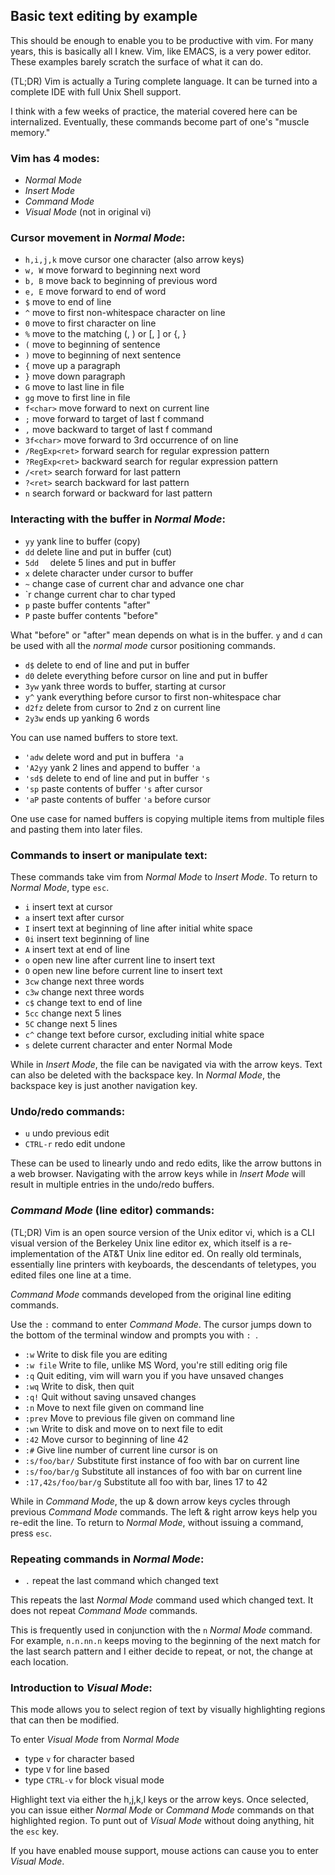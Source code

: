 ## Basic text editing by example
This should be enough to enable you to be productive with vim.
For many years, this is basically all I knew.  Vim, like EMACS,
is a very power editor.  These examples barely scratch the surface
of what it can do.

(TL;DR) Vim is actually a Turing complete language.  It can be turned
into a complete IDE with full Unix Shell support.

I think with a few weeks of practice, the material covered here
can be internalized.  Eventually, these commands become part of
one's "muscle memory."

### Vim has 4 modes:
* _Normal Mode_
* _Insert Mode_
* _Command Mode_
* _Visual Mode_ (not in original vi)

### Cursor movement in _Normal Mode_:
* `h,i,j,k`   move cursor one character (also arrow keys)
* `w, W`      move forward to beginning next word
* `b, B`      move back to beginning of previous word
* `e, E`      move forward to end of word
* `$`         move to end of line
* `^`         move to first non-whitespace character on line 
* `0`         move to first character on line
* `%`         move to the matching (, ) or [, ] or {, }
* `(`         move to beginning of sentence
* `)`         move to beginning of next sentence
* `{`         move up a paragraph
* `}`         move down paragraph
* `G`         move to last line in file
* `gg`        move to first line in file
* `f<char>`   move forward to next <char> on current line
* `;`         move forward to target of last f command
* `,`         move backward to target of last f command
* `3f<char>`  move forward to 3rd occurrence of <char> on line
* `/RegExp<ret>`  forward search for regular expression pattern
* `?RegExp<ret>`  backward search for regular expression pattern
* `/<ret>`    search forward for last pattern
* `?<ret>`    search backward for last pattern
* `n`         search forward or backward for last pattern

### Interacting with the buffer in _Normal Mode_:
* `yy`      yank line to buffer (copy)
* `dd`      delete line and put in buffer (cut)
* `5dd  `   delete 5 lines and put in buffer
* `x`       delete character under cursor to buffer
* `~`       change case of current char and advance one char
* `r<char>  change current char to char typed
* `p`       paste buffer contents "after"
* `P`       paste buffer contents "before"

What "before" or "after" mean depends on what is
in the buffer.  `y` and `d` can be used with all
the _normal mode_ cursor positioning commands.

* `d$`    delete to end of line and put in buffer
* `d0`    delete everything before cursor on line and put in buffer
* `3yw`   yank three words to buffer, starting at cursor
* `y^`    yank everything before cursor to first non-whitespace char
* `d2fz`  delete from cursor to 2nd z on current line
* `2y3w`  ends up yanking 6 words

You can use named buffers to store text.

* `'adw`  delete word and put in buffera` 'a`
* `'A2yy` yank 2 lines and append to buffer `'a`
* `'sd$`  delete to end of line and put in buffer `'s`
* `'sp`   paste contents of buffer `'s` after cursor
* `'aP`   paste contents of buffer `'a` before cursor

One use case for named buffers is copying multiple items
from multiple files and pasting them into later files.

### Commands to insert or manipulate text:
These commands take vim from _Normal Mode_ to _Insert Mode_.
To return to _Normal Mode_, type `esc`.

* `i`    insert text at cursor
* `a`    insert text after cursor
* `I`    insert text at beginning of line after initial white space
* `0i`   insert text beginning of line
* `A`    insert text at end of line
* `o`    open new line after current line to insert text
* `O`    open new line before current line to insert text
* `3cw`  change next three words
* `c3w`  change next three words
* `c$`   change text to end of line
* `5cc`  change next 5 lines
* `5C`   change next 5 lines
* `c^`   change text before cursor, excluding initial white space
* `s`    delete current character and enter Normal Mode

While in _Insert Mode_, the file can be navigated via with the arrow keys.
Text can also be deleted with the backspace key.  In _Normal Mode_, the backspace
key is just another navigation key.

### Undo/redo commands:
* `u`         undo previous edit
* `CTRL-r`    redo edit undone

These can be used to linearly undo and redo edits,
like the arrow buttons in a web browser.
Navigating with the arrow keys while in _Insert Mode_
will result in multiple entries in the undo/redo buffers.

### _Command Mode_ (line editor) commands:
(TL;DR) Vim is an open source version of the Unix editor vi,
which is a CLI visual version of the Berkeley Unix
line editor ex, which itself is a re-implementation of
the AT&T Unix line editor ed.
On really old terminals, essentially line printers with
keyboards, the descendants of teletypes, you edited files
one line at a time.

_Command Mode_ commands developed from the original
line editing commands.

Use the `:` command to enter _Command Mode_.  The
cursor jumps down to the bottom of the terminal window
and prompts you with `: `.

* `:w`       Write to disk file you are editing
* `:w file`  Write to file, unlike MS Word, you're still editing orig file
* `:q`       Quit editing, vim will warn you if you have unsaved changes
* `:wq`      Write to disk, then quit
* `:q!`      Quit without saving unsaved changes
* `:n`       Move to next file given on command line
* `:prev`    Move to previous file given on command line
* `:wn`      Write to disk and move on to next file to edit
* `:42`      Move cursor to beginning of line 42
* `:#`       Give line number of current line cursor is on
* `:s/foo/bar/`  Substitute first instance of foo with bar on current line
* `:s/foo/bar/g`  Substitute all instances of foo with bar on current line
* `:17,42s/foo/bar/g`  Substitute all foo with bar, lines 17 to 42

While in _Command Mode_, the up & down arrow keys cycles through previous
_Command Mode_ commands.  The left & right arrow keys help you re-edit the
line.  To return to _Normal Mode_, without issuing a command, press `esc`.

### Repeating commands in _Normal Mode_:
* `.`  repeat the last command which changed text

This repeats the last _Normal Mode_ command used which changed text.  It
does not repeat _Command Mode_ commands.

This is frequently used in conjunction with the `n` _Normal Mode_ command.
For example, `n.n.nn.n` keeps moving to the beginning of the next match for
the last search pattern and I either decide to repeat, or not, the change
at each location.  

### Introduction to _Visual Mode_:
This mode allows you to select region of text by visually highlighting
regions that can then be modified.

To enter _Visual Mode_ from _Normal Mode_
* type `v` for character based
* type `V` for line based
* type `CTRL-v` for block visual mode
 
Highlight text via either the h,j,k,l keys or the arrow keys.
Once selected, you can issue either _Normal Mode_ or 
_Command Mode_ commands on that highlighted region.  To punt
out of _Visual Mode_ without doing anything, hit the `esc` key.

If you have enabled mouse support, mouse actions can cause you
to enter _Visual Mode_.

